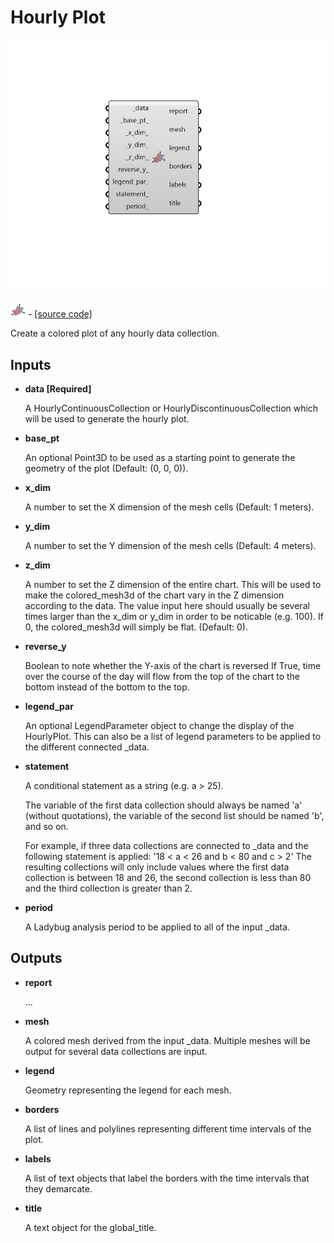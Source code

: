 # Hourly Plot

![](../../.gitbook/assets/Hourly_Plot.png)

![](../../.gitbook/assets/Hourly_Plot%20%281%29.png) - [\[source code\]](https://github.com/ladybug-tools/ladybug-grasshopper/blob/master/ladybug_grasshopper/src//LB%20Hourly%20Plot.py)

Create a colored plot of any hourly data collection.

## Inputs

* **data \[Required\]**

  A HourlyContinuousCollection or HourlyDiscontinuousCollection which will be used to generate the hourly plot. 

* **base\_pt**

  An optional Point3D to be used as a starting point to generate the geometry of the plot \(Default: \(0, 0, 0\)\). 

* **x\_dim**

  A number to set the X dimension of the mesh cells \(Default: 1 meters\). 

* **y\_dim**

  A number to set the Y dimension of the mesh cells \(Default: 4 meters\). 

* **z\_dim**

  A number to set the Z dimension of the entire chart. This will be used to make the colored\_mesh3d of the chart vary in the Z dimension according to the data. The value input here should usually be several times larger than the x\_dim or y\_dim in order to be noticable \(e.g. 100\). If 0, the colored\_mesh3d will simply be flat. \(Default: 0\). 

* **reverse\_y**

  Boolean to note whether the Y-axis of the chart is reversed If True, time over the course of the day will flow from the top of the chart to the bottom instead of the bottom to the top. 

* **legend\_par**

  An optional LegendParameter object to change the display of the HourlyPlot. This can also be a list of legend parameters to be applied to the different connected \_data. 

* **statement**

  A conditional statement as a string \(e.g. a &gt; 25\). 

  The variable of the first data collection should always be named 'a' \(without quotations\), the variable of the second list should be named 'b', and so on. 

  For example, if three data collections are connected to \_data and the following statement is applied: '18 &lt; a &lt; 26 and b &lt; 80 and c &gt; 2' The resulting collections will only include values where the first data collection is between 18 and 26, the second collection is less than 80 and the third collection is greater than 2. 

* **period**

  A Ladybug analysis period to be applied to all of the input \_data. 

## Outputs

* **report**

  ... 

* **mesh**

  A colored mesh derived from the input \_data. Multiple meshes will be output for several data collections are input. 

* **legend**

  Geometry representing the legend for each mesh. 

* **borders**

  A list of lines and polylines representing different time intervals of the plot. 

* **labels**

  A list of text objects that label the borders with the time intervals that they demarcate. 

* **title**

  A text object for the global\_title. 

